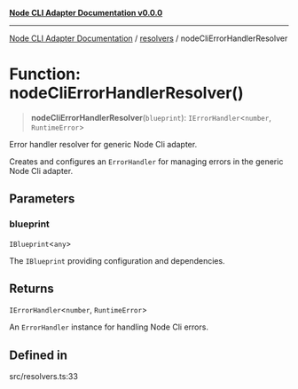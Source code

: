 [**Node CLI Adapter Documentation v0.0.0**](../../README.md)

***

[Node CLI Adapter Documentation](../../modules.md) / [resolvers](../README.md) / nodeCliErrorHandlerResolver

# Function: nodeCliErrorHandlerResolver()

> **nodeCliErrorHandlerResolver**(`blueprint`): `IErrorHandler`\<`number`, `RuntimeError`\>

Error handler resolver for generic Node Cli adapter.

Creates and configures an `ErrorHandler` for managing errors in the generic Node Cli adapter.

## Parameters

### blueprint

`IBlueprint`\<`any`\>

The `IBlueprint` providing configuration and dependencies.

## Returns

`IErrorHandler`\<`number`, `RuntimeError`\>

An `ErrorHandler` instance for handling Node Cli errors.

## Defined in

src/resolvers.ts:33
